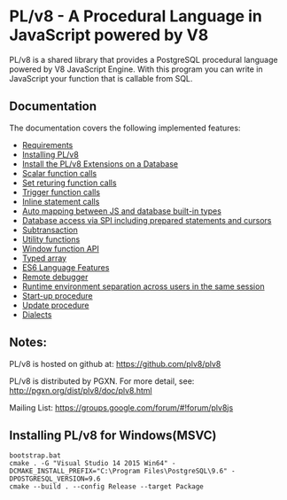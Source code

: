 PL/v8 - A Procedural Language in JavaScript powered by V8
=================================================

PL/v8 is a shared library that provides a PostgreSQL procedural language powered
by V8 JavaScript Engine.  With this program you can write in JavaScript your
function that is callable from SQL.

## Documentation
The documentation covers the following implemented features:

- [Requirements](/doc/plv8.md#requirements)
- [Installing PL/v8](/doc/plv8.md#installing-plv8)
- [Install the PL/v8 Extensions on a Database](/doc/plv8.md#install-the-plv8-extensions-on-a-database)
- [Scalar function calls](/doc/plv8.md#scalar-function-calls)
- [Set returing function calls](/doc/plv8.md#set-returning-function-calls)
- [Trigger function calls](/doc/plv8.md#trigger-function-calls)
- [Inline statement calls](/doc/plv8.md#inline-statement-calls)
- [Auto mapping between JS and database built-in types](/doc/plv8.md#auto-mapping-between-js-and-database-built-in-types)
- [Database access via SPI including prepared statements and cursors](/doc/plv8.md#database-access-via-spi-including-prepared-statements-and-cursors)
- [Subtransaction](/doc/plv8.md#subtransaction)
- [Utility functions](/doc/plv8.md#utility-functions)
- [Window function API](/doc/plv8.md#window-function-api)
- [Typed array](/doc/plv8.md#typed-array)
- [ES6 Language Features](/doc/plv8.md#es6-language-features)
- [Remote debugger](/doc/plv8.md#remote-debugger)
- [Runtime environment separation across users in the same session](/doc/plv8.md#runtime-environment-separation-across-users-in-the-same-session)
- [Start-up procedure](/doc/plv8.md#start-up-procedure)
- [Update procedure](/doc/plv8.md#update-procedure)
- [Dialects](/doc/plv8.md#dialects)

## Notes:
PL/v8 is hosted on github at:
https://github.com/plv8/plv8

PL/v8 is distributed by PGXN.  For more detail, see:
http://pgxn.org/dist/plv8/doc/plv8.html

Mailing List:
https://groups.google.com/forum/#!forum/plv8js

## Installing PL/v8 for Windows(MSVC)

```shell
bootstrap.bat
cmake . -G "Visual Studio 14 2015 Win64" -DCMAKE_INSTALL_PREFIX="C:\Program Files\PostgreSQL\9.6" -DPOSTGRESQL_VERSION=9.6
cmake --build . --config Release --target Package
```
